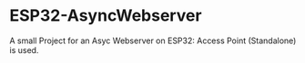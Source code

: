 # ESP32-AsyncWebserver
A small Project for an Asyc Webserver on ESP32: Access Point (Standalone) is used.
